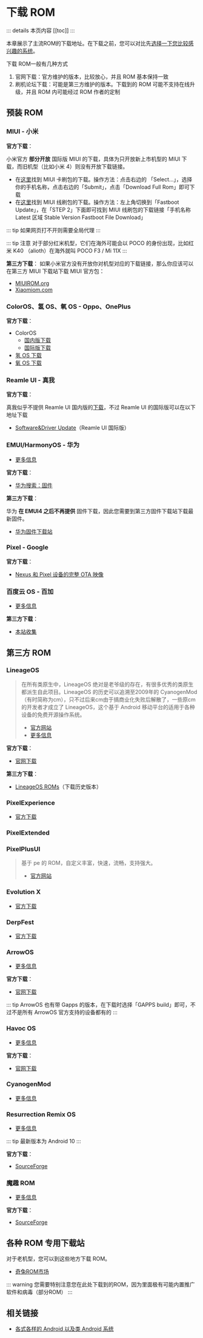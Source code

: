 # 下载 ROM

::: details 本页内容
[[toc]]
:::

本章展示了主流ROM的下载地址。在下载之前，您可以对比先[选择一下您比较感兴趣的系统](../../normal/systems/README.md)。

下载 ROM一般有几种方式

1. 官网下载：官方维护的版本，比较放心，并且 ROM 基本保持一致
2. 刷机论坛下载：可能是第三方维护的版本。下载到的 ROM 可能不支持在线升级，并且 ROM 内可能经过 ROM 作者的定制

## 预装 ROM

### MIUI - 小米

__官方下载__：

小米官方 __部分开放__ 国际版 MIUI 的下载，具体为只开放新上市机型的 MIUI 下载，而旧机型（比如小米 4）则没有开放下载链接。

* 在[这里](https://new.c.mi.com/global/miuidownload/index)找到 MIUI 卡刷包的下载。操作方法：点击右边的 「Select...」，选择你的手机名称，点击右边的「Submit」，点击「Download Full Rom」即可下载
* 在[这里](https://new.c.mi.com/global/miuidownload/detail/guide/1)找到 MIUI 线刷包的下载。操作方法：左上角切换到「Fastboot Update」，在「STEP 2」下面即可找到 MIUI 线刷包的下载链接「手机名称 Latest 区域 Stable Version Fastboot File Download」

::: tip
如果网页打不开则需要全局代理
:::

::: tip 注意
对于部分红米机型，它们在海外可能会以 POCO 的身份出现，比如红米 K40 （alioth）在海外就叫 POCO F3 / Mi 11X
:::

__第三方下载__：
如果小米官方没有开放你对机型对应的下载链接，那么你应该可以在第三方 MIUI 下载站下载 MIUI 官方包：

* [MIUIROM.org](https://miuirom.org/)
* [Xiaomiom.com](https://xiaomirom.com/)

### ColorOS、氢 OS、氧 OS - Oppo、OnePlus

__官方下载__：

* ColorOS
  * [国内版下载](https://www.coloros.com/rom)
  * [国际版下载](https://support.oppo.com/in/software-update/)
* [氢 OS 下载](https://www.oneplus.com/cn/support/softwareupgrade)
* [氧 OS 下载](https://service.oneplus.com/global/search/search-detail?id=2096329&articleIndex=1)

### Reamle UI - 真我

__官方下载__：

真我似乎不提供 Reamle UI 国内版的[下载](https://www.realme.com/cn/support/kw/doc/2029300)，不过 Reamle UI 的国际版可以在以下地址下载

* [Software&Driver Update](https://www.realme.com/in/support/software-update)（Reamle UI 国际版）

### EMUI/HarmonyOS - 华为

* [更多信息](../../normal/systems/harmonyos.md)

__官方下载__：

* [华为搜索：固件](https://consumer.huawei.com/cn/support/search/?keyword=%E5%9B%BA%E4%BB%B6&t=SearchClick&product_class=CMCG10000002)

__第三方下载__：

华为 __在 EMUI4 之后不再提供__ 固件下载，因此您需要到第三方固件下载站下载最新固件。

* [华为固件下载站](https://professorjtj.github.io/)

### Pixel - Google

__官方下载__：

* [Nexus 和 Pixel 设备的完整 OTA 映像](https://developers.google.cn/android/ota?hl=zh-cn)

### 百度云 OS - 百加 <Badge type="danger" text="已停更" />

* [更多信息](../../normal/systems/baiduos.md)

__第三方下载__：

* [本站收集](./baiduos.md)

## 第三方 ROM

### LineageOS

> 在所有类原生中，LineageOS 绝对是老爷级的存在，有很多优秀的类原生都派生自此项目。LineageOS 的历史可以追溯至2009年的 CyanogenMod （有时简称为cm），只不过后来cm由于搞商业化失败后解散了，一些原cm的开发者才成立了 LineageOS，这个基于 Android 移动平台的适用于各种设备的免费开源操作系统。
>
> * [官方网站](https://lineageos.org/)
> * [更多信息](../../normal/systems/lineageos.md)

__官方下载__：

* [官网下载](https://download.lineageos.org/)

__第三方下载__：

* [LineageOS ROMs](http://lineageosroms.com/)（下载历史版本）

### PixelExperience

* [官方下载](https://download.pixelexperience.org/)

### PixelExtended

### PixelPlusUI

> 基于 pe 的 ROM，自定义丰富，快速，流畅，支持强大。
>
> * [官方网站](https://ppui.site/home)

### Evolution X

* [官方下载](https://evolution-x.org/download)

### DerpFest

* [官方下载](https://derpfest.org/#call-to-action)

### ArrowOS

* [更多信息](../../normal/systems/README.md#arrowos)

__官方下载__：

* [官网下载](https://arrowos.net/download)

::: tip
ArrowOS 也有带 Gapps 的版本，在下载时选择「GAPPS build」即可，不过不是所有 ArrowOS 官方支持的设备都有的
:::

### Havoc OS

* [更多信息](../../normal/systems/README.md#havoc-os)

__官方下载__：

* [官网下载](https://download.havoc-os.com/)

### CyanogenMod <Badge type="danger" text="已停更" />

* [更多信息](../../normal/systems/README.md#cyanogenmod)

### Resurrection Remix OS <Badge type="danger" text="已停更" />

* [更多信息](../../normal/systems/README.md#resurrection-remix-os)

::: tip
最新版本为 Android 10
:::

__官方下载__：

* [SourceForge](https://sourceforge.net/projects/resurrectionremix-ten/files/)

### 魔趣 ROM <Badge type="danger" text="已停更" />

* [更多信息](../../normal/systems/README.md#魔趣-rom)

__官方下载__：

* [SourceForge](https://sourceforge.net/projects/mokee/files/)

## 各种 ROM 专用下载站

对于老机型，您可以到这些地方下载 ROM。

* [奇兔ROM市场](http://rom.7to.cn/)

::: warning
您需要特别注意您在此处下载到的ROM，因为里面极有可能内置推广软件和病毒（部分ROM）
:::

## 相关链接

* [各式各样的 Android 以及类 Android 系统](../../normal/systems/README.md)
